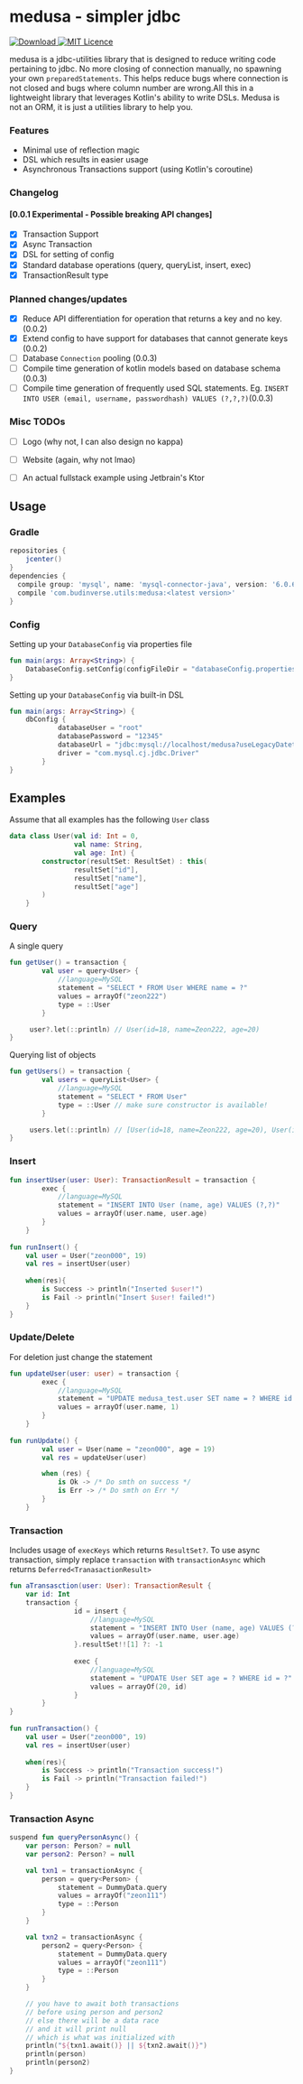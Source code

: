 # medusa - simpler jdbc
 [ ![Download](https://api.bintray.com/packages/budinverse/utils/medusa/images/download.svg) ](https://bintray.com/budinverse/utils/medusa/_latestVersion)
 [![MIT Licence](https://badges.frapsoft.com/os/mit/mit.svg?v=103)](https://opensource.org/licenses/mit-license.php)
 
medusa is a jdbc-utilities library that is designed to reduce writing code pertaining to jdbc.
No more closing of connection manually, no spawning your own `preparedStatements`. 
This helps reduce bugs where connection is not closed and bugs where column number 
are wrong.All this in a lightweight library that leverages Kotlin's ability to write DSLs.
Medusa is not an ORM, it is just a utilities library to help you.

### Features
- Minimal use of reflection magic
- DSL which results in easier usage
- Asynchronous Transactions support (using Kotlin's coroutine)

### Changelog
#### [0.0.1 Experimental - Possible breaking API changes] 
- [x] Transaction Support
- [x] Async Transaction
- [x] DSL for setting of config
- [x] Standard database operations (query, queryList, insert, exec)
- [x] TransactionResult type
 
### Planned changes/updates
- [x] Reduce API differentiation for operation that returns a key and no key. (0.0.2)
- [x] Extend config to have support for databases that cannot generate keys (0.0.2)
- [ ] Database `Connection` pooling (0.0.3)
- [ ] Compile time generation of kotlin models based on database schema (0.0.3)
- [ ] Compile time generation of frequently used SQL statements. Eg. `INSERT INTO USER (email, username, passwordhash) VALUES (?,?,?)`(0.0.3)

### Misc TODOs
- [ ] Logo (why not, I can also design no kappa)
- [ ] Website (again, why not lmao)
- [ ] An actual fullstack example using Jetbrain's Ktor


## Usage
### Gradle
```groovy
repositories {
    jcenter()
}
dependencies {
  compile group: 'mysql', name: 'mysql-connector-java', version: '6.0.6' //depends on the driver you need
  compile 'com.budinverse.utils:medusa:<latest version>'
}
```
### Config
Setting up your `DatabaseConfig` via properties file
```kotlin
fun main(args: Array<String>) {
    DatabaseConfig.setConfig(configFileDir = "databaseConfig.properties")
}
```

Setting up your `DatabaseConfig` via built-in DSL
```kotlin
fun main(args: Array<String>) {
    dbConfig {
            databaseUser = "root"
            databasePassword = "12345"
            databaseUrl = "jdbc:mysql://localhost/medusa?useLegacyDatetimeCode=false&serverTimezone=UTC"
            driver = "com.mysql.cj.jdbc.Driver"
        }
}
```
## Examples
Assume that all examples has the following `User` class
```kotlin
data class User(val id: Int = 0,
                val name: String,
                val age: Int) {
        constructor(resultSet: ResultSet) : this(
                resultSet["id"],
                resultSet["name"],
                resultSet["age"]
        )
    }
```

### Query
A single query
```kotlin
fun getUser() = transaction {
        val user = query<User> {
            //language=MySQL
            statement = "SELECT * FROM User WHERE name = ?"
            values = arrayOf("zeon222")
            type = ::User
        }

     user?.let(::println) // User(id=18, name=Zeon222, age=20)
}
```
Querying list of objects
```kotlin
fun getUsers() = transaction {
        val users = queryList<User> {
            //language=MySQL
            statement = "SELECT * FROM User"
            type = ::User // make sure constructor is available!
        }

     users.let(::println) // [User(id=18, name=Zeon222, age=20), User(id=20, name=Zeon333, age=19)]
}
```

### Insert
```kotlin
fun insertUser(user: User): TransactionResult = transaction {
        exec {
            //language=MySQL
            statement = "INSERT INTO User (name, age) VALUES (?,?)"
            values = arrayOf(user.name, user.age)
        }
    }
    
fun runInsert() {
    val user = User("zeon000", 19)
    val res = insertUser(user)
    
    when(res){
        is Success -> println("Inserted $user!")
        is Fail -> println("Insert $user! failed!")
    }
}    
```

### Update/Delete
For deletion just change the statement
```kotlin
fun updateUser(user: user) = transaction {
        exec {
            //language=MySQL
            statement = "UPDATE medusa_test.user SET name = ? WHERE id = ?"
            values = arrayOf(user.name, 1)
        }
    }
    
fun runUpdate() {
        val user = User(name = "zeon000", age = 19)
        val res = updateUser(user)

        when (res) {
            is Ok -> /* Do smth on success */
            is Err -> /* Do smth on Err */
        }
    }
```

### Transaction
Includes usage of `execKeys` which returns `ResultSet?`. To use async transaction, simply replace `transaction` with 
`transactionAsync` which returns `Deferred<TranasactionResult>`
```kotlin
fun aTransasction(user: User): TransactionResult {
    var id: Int
    transaction {
                id = insert {
                    //language=MySQL
                    statement = "INSERT INTO User (name, age) VALUES (?,?)"
                    values = arrayOf(user.name, user.age)
                }.resultSet!![1] ?: -1
    
                exec {
                    //language=MySQL
                    statement = "UPDATE User SET age = ? WHERE id = ?"
                    values = arrayOf(20, id)
                }
        }
}
    
fun runTransaction() {
    val user = User("zeon000", 19)
    val res = insertUser(user)
    
    when(res){
        is Success -> println("Transaction success!")
        is Fail -> println("Transaction failed!")
    }
}    
```
### Transaction Async
```kotlin
suspend fun queryPersonAsync() {
    var person: Person? = null
    var person2: Person? = null

    val txn1 = transactionAsync {
        person = query<Person> {
            statement = DummyData.query
            values = arrayOf("zeon111")
            type = ::Person
        }
    }

    val txn2 = transactionAsync {
        person2 = query<Person> {
            statement = DummyData.query
            values = arrayOf("zeon111")
            type = ::Person
        }
    }

    // you have to await both transactions
    // before using person and person2
    // else there will be a data race
    // and it will print null
    // which is what was initialized with
    println("${txn1.await()} || ${txn2.await()}")
    println(person)
    println(person2)
}
```



